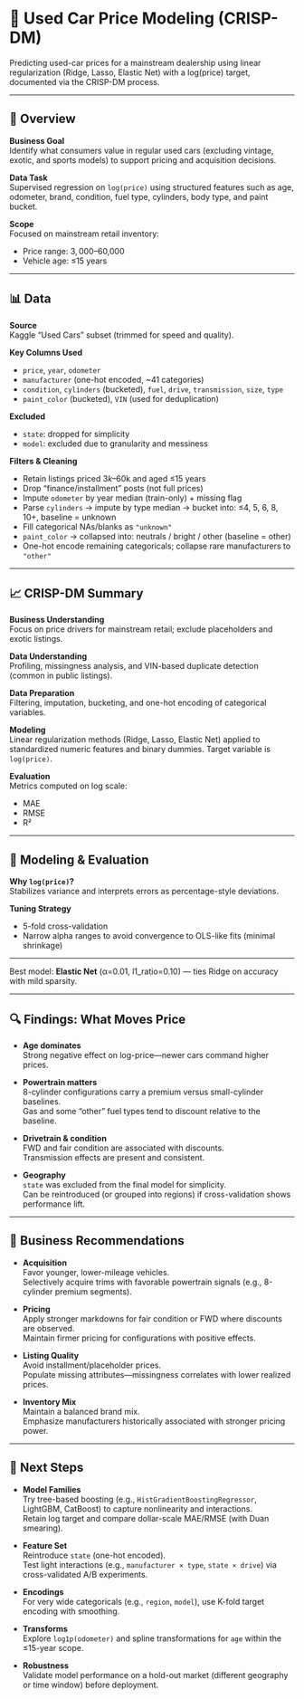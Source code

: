# 🚗 Used Car Price Modeling (CRISP-DM)

Predicting used-car prices for a mainstream dealership using linear regularization (Ridge, Lasso, Elastic Net) with a log(price) target, documented via the CRISP-DM process.

---

## 📌 Overview

**Business Goal**  
Identify what consumers value in regular used cars (excluding vintage, exotic, and sports models) to support pricing and acquisition decisions.

**Data Task**  
Supervised regression on `log(price)` using structured features such as age, odometer, brand, condition, fuel type, cylinders, body type, and paint bucket.

**Scope**  
Focused on mainstream retail inventory:
- Price range: $3,000–$60,000  
- Vehicle age: ≤15 years

---

## 📊 Data

**Source**  
Kaggle “Used Cars” subset (trimmed for speed and quality).

**Key Columns Used**
- `price`, `year`, `odometer`
- `manufacturer` (one-hot encoded, ~41 categories)
- `condition`, `cylinders` (bucketed), `fuel`, `drive`, `transmission`, `size`, `type`
- `paint_color` (bucketed), `VIN` (used for deduplication)

**Excluded**
- `state`: dropped for simplicity  
- `model`: excluded due to granularity and messiness

**Filters & Cleaning**
- Retain listings priced $3k–$60k and aged ≤15 years
- Drop “finance/installment” posts (not full prices)
- Impute `odometer` by year median (train-only) + missing flag
- Parse `cylinders` → impute by type median → bucket into: ≤4, 5, 6, 8, 10+, baseline = unknown
- Fill categorical NAs/blanks as `"unknown"`
- `paint_color` → collapsed into: neutrals / bright / other (baseline = other)
- One-hot encode remaining categoricals; collapse rare manufacturers to `"other"`

---

## 📈 CRISP-DM Summary

**Business Understanding**  
Focus on price drivers for mainstream retail; exclude placeholders and exotic listings.

**Data Understanding**  
Profiling, missingness analysis, and VIN-based duplicate detection (common in public listings).

**Data Preparation**  
Filtering, imputation, bucketing, and one-hot encoding of categorical variables.

**Modeling**  
Linear regularization methods (Ridge, Lasso, Elastic Net) applied to standardized numeric features and binary dummies. Target variable is `log(price)`.

**Evaluation**  
Metrics computed on log scale:
- MAE  
- RMSE  
- R²  

---

## 🔧 Modeling & Evaluation

**Why `log(price)`?**  
Stabilizes variance and interprets errors as percentage-style deviations.

**Tuning Strategy**  
- 5-fold cross-validation 
- Narrow alpha ranges to avoid convergence to OLS-like fits (minimal shrinkage)

---
Best model: **Elastic Net** (α=0.01, l1_ratio=0.10) — ties Ridge on accuracy with mild sparsity.

---

## 🔍 Findings: What Moves Price

- **Age dominates**  
  Strong negative effect on log-price—newer cars command higher prices.

- **Powertrain matters**  
  8-cylinder configurations carry a premium versus small-cylinder baselines.  
  Gas and some “other” fuel types tend to discount relative to the baseline.

- **Drivetrain & condition**  
  FWD and fair condition are associated with discounts.  
  Transmission effects are present and consistent.

- **Geography**  
  `state` was excluded from the final model for simplicity.  
  Can be reintroduced (or grouped into regions) if cross-validation shows performance lift.

---

## 💼 Business Recommendations

- **Acquisition**  
  Favor younger, lower-mileage vehicles.  
  Selectively acquire trims with favorable powertrain signals (e.g., 8-cylinder premium segments).

- **Pricing**  
  Apply stronger markdowns for fair condition or FWD where discounts are observed.  
  Maintain firmer pricing for configurations with positive effects.

- **Listing Quality**  
  Avoid installment/placeholder prices.  
  Populate missing attributes—missingness correlates with lower realized prices.

- **Inventory Mix**  
  Maintain a balanced brand mix.  
  Emphasize manufacturers historically associated with stronger pricing power.

---

## 🔮 Next Steps

- **Model Families**  
  Try tree-based boosting (e.g., `HistGradientBoostingRegressor`, LightGBM, CatBoost) to capture nonlinearity and interactions.  
  Retain log target and compare dollar-scale MAE/RMSE (with Duan smearing).

- **Feature Set**  
  Reintroduce `state` (one-hot encoded).  
  Test light interactions (e.g., `manufacturer × type`, `state × drive`) via cross-validated A/B experiments.

- **Encodings**  
  For very wide categoricals (e.g., `region`, `model`), use K-fold target encoding with smoothing.

- **Transforms**  
  Explore `log1p(odometer)` and spline transformations for `age` within the ≤15-year scope.

- **Robustness**  
  Validate model performance on a hold-out market (different geography or time window) before deployment.
